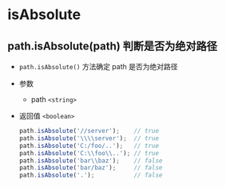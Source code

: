 # isAbsolute

## path.isAbsolute(path) 判断是否为绝对路径

+ `path.isAbsolute()` 方法确定 path 是否为绝对路径

+ 参数

  + path `<string>`

+ 返回值 `<boolean>`

    ```javascript
    path.isAbsolute('//server');    // true
    path.isAbsolute('\\\\server');  // true
    path.isAbsolute('C:/foo/..');   // true
    path.isAbsolute('C:\\foo\\..'); // true
    path.isAbsolute('bar\\baz');    // false
    path.isAbsolute('bar/baz');     // false
    path.isAbsolute('.');           // false
    ```
